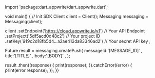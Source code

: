 import 'package:dart_appwrite/dart_appwrite.dart';

void main() { // Init SDK
  Client client = Client();
  Messaging messaging = Messaging(client);

  client
    .setEndpoint('https://cloud.appwrite.io/v1') // Your API Endpoint
    .setProject('5df5acd0d48c2') // Your project ID
    .setKey('919c2d18fb5d4...a2ae413da83346ad2') // Your secret API key
  ;

  Future result = messaging.createPush(
    messageId:'[MESSAGE_ID]' ,
    title:'[TITLE]' ,
    body:'[BODY]' ,
  );

  result
    .then((response) {
      print(response);
    }).catchError((error) {
      print(error.response);
  });
}}